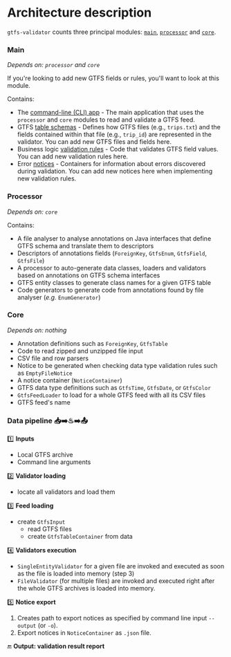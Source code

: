 # Architecture description
`gtfs-validator` counts three principal modules: [`main`](/main), [`processor`](/processor) and [`core`](/core).

### Main
_Depends on: `processor` and `core`_

If you're looking to add new GTFS fields or rules, you'll want to look at this module.

Contains:
- The [command-line (CLI) app](/main/src/main/java/org/mobilitydata/gtfsvalidator/cli) - The main application that uses the `processor` and `core` modules to read and validate a GTFS feed.
- GTFS [table schemas](/main/src/main/java/org/mobilitydata/gtfsvalidator/table) - Defines how GTFS files (e.g., `trips.txt`) and the fields contained within that file (e.g., `trip_id`) are represented in the validator. You can add new GTFS files and fields here. 
- Business logic [validation rules](/main/src/main/java/org/mobilitydata/gtfsvalidator/validator) - Code that validates GTFS field values. You can add new validation rules here.
- Error [notices](/main/src/main/java/org/mobilitydata/gtfsvalidator/notice) - Containers for information about errors discovered during validation. You can add new notices here when implementing new validation rules.
  
### Processor
_Depends on: `core`_

Contains:
- A file analyser to analyse annotations on Java interfaces that define GTFS schema and translate them to descriptors
- Descriptors of annotations fields (`ForeignKey`, `GtfsEnum`, `GtfsField`, `GtfsFile`)
- A processor to auto-generate data classes, loaders and validators based on annotations on GTFS schema interfaces
- GTFS entity classes to generate class names for a given GTFS table
- Code generators to generate code from annotations found by file analyser (_e.g._ `EnumGenerator`)

### Core
_Depends on: nothing_

- Annotation definitions such as `ForeignKey`, `GtfsTable`
- Code to read zipped and unzipped file input
- CSV file and row parsers 
- Notice to be generated when checking data type validation rules such as `EmptyFileNotice` 
- A notice container (`NoticeContainer`)
- GTFS data type definitions such as `GtfsTime`, `GtfsDate`, or `GtfsColor`
- `GtfsFeedLoader` to load for a whole GTFS feed with all its CSV files
- GTFS feed's name

### Data pipeline 📥➡️♨➡️📤

1️⃣ **Inputs**
- Local GTFS archive
- Command line arguments 

2️⃣  **Validator loading**
- locate all validators and load them

3️⃣  **Feed loading**
- create `GtfsInput`
  - read GTFS files
  - create `GtfsTableContainer` from data

4️⃣ **Validators execution**
- `SingleEntityValidator` for a given file are invoked and executed as soon as the file is loaded into memory (step 3)
- `FileValidator` (for multiple files) are invoked and executed right after the whole GTFS archives is loaded into memory.
 
5️⃣ **Notice export**
1. Creates path to export notices as specified by command line input `--output` (or `-o`).
1. Export notices in `NoticeContainer` as `.json` file. 

🔚 **Output: validation result report** 
